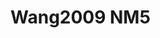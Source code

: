 <a name="material" />

# Wang2009 NM5
<script type="application/ld+json">
  {
    "@context": "https://schema.org/",
    "@type": "ChemicalSubstance",
    "http://purl.org/dc/terms/conformsTo":
      {
        "@type": "CreativeWork",
        "@id": "https://bioschemas.org/profiles/ChemicalSubstance/0.4-RELEASE/"
      },
    "@id": "https://egonw.github.io/nanowiki/nanowiki168.html#material",
    "name": "Wang2009 NM5",
    "sameAs: "http://127.0.0.1/mediawiki/index.php/Special:URIResolver/Wang2009_NM5"
  }
</script>

